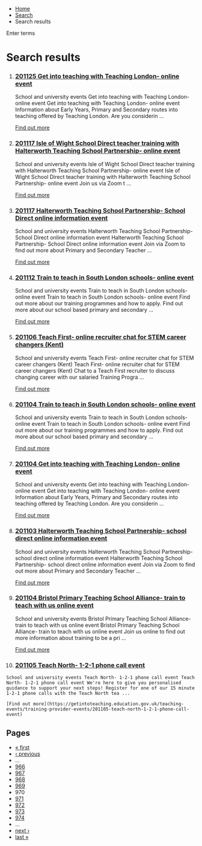 *   [Home](/)
*   [Search](/search)
*   Search results

Enter terms 

Search results
==============

1.  ### [201125 Get into teaching with Teaching London- online event](https://getintoteaching.education.gov.uk/teaching-events/training-provider-events/201125-get-into-teaching-with-teaching-london-online-event)
    
    School and university events Get into teaching with Teaching London- online event Get into teaching with Teaching London- online event Information about Early Years, Primary and Secondary routes into teaching offered by Teaching London. Are you considerin ...
    
    [Find out more](https://getintoteaching.education.gov.uk/teaching-events/training-provider-events/201125-get-into-teaching-with-teaching-london-online-event)
    
2.  ### [201117 Isle of Wight School Direct teacher training with Halterworth Teaching School Partnership- online event](https://getintoteaching.education.gov.uk/teaching-events/training-provider-events/201117-isle-of-wight-school-direct-teacher-training-with-halterworth-teaching-school-partnership)
    
    School and university events Isle of Wight School Direct teacher training with Halterworth Teaching School Partnership- online event Isle of Wight School Direct teacher training with Halterworth Teaching School Partnership- online event Join us via Zoom t ...
    
    [Find out more](https://getintoteaching.education.gov.uk/teaching-events/training-provider-events/201117-isle-of-wight-school-direct-teacher-training-with-halterworth-teaching-school-partnership)
    
3.  ### [201117 Halterworth Teaching School Partnership- School Direct online information event](https://getintoteaching.education.gov.uk/teaching-events/training-provider-events/201117-halterworth-teaching-school-partnership-school-direct-online-information-event)
    
    School and university events Halterworth Teaching School Partnership- School Direct online information event Halterworth Teaching School Partnership- School Direct online information event Join via Zoom to find out more about Primary and Secondary Teacher ...
    
    [Find out more](https://getintoteaching.education.gov.uk/teaching-events/training-provider-events/201117-halterworth-teaching-school-partnership-school-direct-online-information-event)
    
4.  ### [201112 Train to teach in South London schools- online event](https://getintoteaching.education.gov.uk/teaching-events/training-provider-events/201112-train-to-teach-in-south-london-schools-online-event)
    
    School and university events Train to teach in South London schools- online event Train to teach in South London schools- online event Find out more about our training programmes and how to apply. Find out more about our school based primary and secondary ...
    
    [Find out more](https://getintoteaching.education.gov.uk/teaching-events/training-provider-events/201112-train-to-teach-in-south-london-schools-online-event)
    
5.  ### [201106 Teach First- online recruiter chat for STEM career changers (Kent)](https://getintoteaching.education.gov.uk/teaching-events/training-provider-events/201106-teach-first-online-recruiter-chat-for-stem-career-changers-kent)
    
    School and university events Teach First- online recruiter chat for STEM career changers (Kent) Teach First- online recruiter chat for STEM career changers (Kent) Chat to a Teach First recruiter to discuss changing career with our salaried Training Progra ...
    
    [Find out more](https://getintoteaching.education.gov.uk/teaching-events/training-provider-events/201106-teach-first-online-recruiter-chat-for-stem-career-changers-kent)
    
6.  ### [201104 Train to teach in South London schools- online event](https://getintoteaching.education.gov.uk/teaching-events/training-provider-events/201104-train-to-teach-in-south-london-schools-online-event)
    
    School and university events Train to teach in South London schools- online event Train to teach in South London schools- online event Find out more about our training programmes and how to apply. Find out more about our school based primary and secondary ...
    
    [Find out more](https://getintoteaching.education.gov.uk/teaching-events/training-provider-events/201104-train-to-teach-in-south-london-schools-online-event)
    
7.  ### [201104 Get into teaching with Teaching London- online event](https://getintoteaching.education.gov.uk/teaching-events/training-provider-events/201104-get-into-teaching-with-teaching-london-online-event)
    
    School and university events Get into teaching with Teaching London- online event Get into teaching with Teaching London- online event Information about Early Years, Primary and Secondary routes into teaching offered by Teaching London. Are you considerin ...
    
    [Find out more](https://getintoteaching.education.gov.uk/teaching-events/training-provider-events/201104-get-into-teaching-with-teaching-london-online-event)
    
8.  ### [201103 Halterworth Teaching School Partnership- school direct online information event](https://getintoteaching.education.gov.uk/teaching-events/training-provider-events/201103-halterworth-teaching-school-partnership-school-direct-online-information-event-0)
    
    School and university events Halterworth Teaching School Partnership- school direct online information event Halterworth Teaching School Partnership- school direct online information event Join via Zoom to find out more about Primary and Secondary Teacher ...
    
    [Find out more](https://getintoteaching.education.gov.uk/teaching-events/training-provider-events/201103-halterworth-teaching-school-partnership-school-direct-online-information-event-0)
    
9.  ### [201104 Bristol Primary Teaching School Alliance- train to teach with us online event](https://getintoteaching.education.gov.uk/teaching-events/training-provider-events/201104-bristol-primary-teaching-school-alliance-train-to-teach-with-us-online-event)
    
    School and university events Bristol Primary Teaching School Alliance- train to teach with us online event Bristol Primary Teaching School Alliance- train to teach with us online event Join us online to find out more information about training to be a pri ...
    
    [Find out more](https://getintoteaching.education.gov.uk/teaching-events/training-provider-events/201104-bristol-primary-teaching-school-alliance-train-to-teach-with-us-online-event)
    
10.  ### [201105 Teach North- 1-2-1 phone call event](https://getintoteaching.education.gov.uk/teaching-events/training-provider-events/201105-teach-north-1-2-1-phone-call-event)
    
    School and university events Teach North- 1-2-1 phone call event Teach North- 1-2-1 phone call event We're here to give you personalised guidance to support your next steps! Register for one of our 15 minute 1-2-1 phone calls with the Teach North tea ...
    
    [Find out more](https://getintoteaching.education.gov.uk/teaching-events/training-provider-events/201105-teach-north-1-2-1-phone-call-event)
    

Pages
-----

*   [« first](/search/site "Go to first page")
*   [‹ previous](/search/site?page=968 "Go to previous page")
*   …
*   [966](/search/site?page=965 "Go to page 966")
*   [967](/search/site?page=966 "Go to page 967")
*   [968](/search/site?page=967 "Go to page 968")
*   [969](/search/site?page=968 "Go to page 969")
*   970
*   [971](/search/site?page=970 "Go to page 971")
*   [972](/search/site?page=971 "Go to page 972")
*   [973](/search/site?page=972 "Go to page 973")
*   [974](/search/site?page=973 "Go to page 974")
*   …
*   [next ›](/search/site?page=970 "Go to next page")
*   [last »](/search/site?page=1032 "Go to last page")